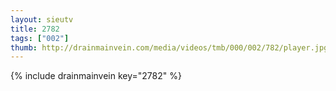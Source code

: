 ```yaml
--- 
layout: sieutv
title: 2782
tags: ["002"]
thumb: http://drainmainvein.com/media/videos/tmb/000/002/782/player.jpg
---
```

{% include drainmainvein key="2782" %} 

